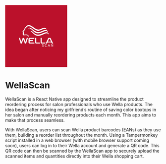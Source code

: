 
<img src="./assets/images/wellascan.png" alt="WellaScan Logo" width="200"/>

# WellaScan

WellaScan is a React Native app designed to streamline the product reordering process for salon professionals who use
Wella products. The idea began after noticing my girlfriend’s routine of saving color boxtops in her salon and manually
reordering products each month. This app aims to make that process seamless.

With WellaScan, users can scan Wella product barcodes (EANs) as they use them, building a reorder list throughout the
month. Using a Tampermonkey script installed in a web browser (with mobile browser support coming soon), users can log
in to their Wella account and generate a QR code. This QR code can then be scanned by the WellaScan app to securely
upload the scanned items and quantities directly into their Wella shopping cart.
